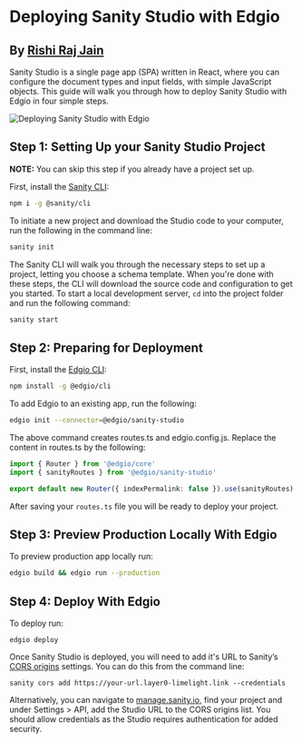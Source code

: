 # Deploying Sanity Studio with Edgio

## By [Rishi Raj Jain](https://rishi.app)

Sanity Studio is a single page app (SPA) written in React, where you can configure the document types and input fields, with simple JavaScript objects. This guide will walk you through how to deploy Sanity Studio with Edgio in four simple steps.

![Deploying Sanity Studio with Edgio](https://cdn.sanity.io/images/81pocpw8/production/a430c6c7d8de38357ddb99a38876ca955a16c9ee-1200x630.png?w=800&h=420&fit=clip&auto=format)

## Step 1: Setting Up your Sanity Studio Project

**NOTE:** You can skip this step if you already have a project set up.

First, install the [Sanity CLI](https://www.npmjs.com/package/@sanity/cli):

```bash
npm i -g @sanity/cli
```

To initiate a new project and download the Studio code to your computer, run the following in the command line:

```bash
sanity init
```

The Sanity CLI will walk you through the necessary steps to set up a project, letting you choose a schema template. When you're done with these steps, the CLI will download the source code and configuration to get you started. To start a local development server, `cd` into the project folder and run the following command:

```bash
sanity start
```

## Step 2: Preparing for Deployment

First, install the [Edgio CLI](https://www.npmjs.com/package/@edgio/cli):

```bash
npm install -g @edgio/cli
```

To add Edgio to an existing app, run the following:

```bash
edgio init --connector=@edgio/sanity-studio
```

The above command creates routes.ts and edgio.config.js. Replace the content in routes.ts by the following:

```ts
import { Router } from '@edgio/core'
import { sanityRoutes } from '@edgio/sanity-studio'

export default new Router({ indexPermalink: false }).use(sanityRoutes)
```

After saving your `routes.ts` file you will be ready to deploy your project.

## Step 3: Preview Production Locally With Edgio

To preview production app locally run:

```bash
edgio build && edgio run --production
```

## Step 4: Deploy With Edgio

To deploy run:

```
edgio deploy
```

Once Sanity Studio is deployed, you will need to add it's URL to Sanity’s [CORS origins](https://www.sanity.io/docs/front-ends/cors) settings. You can do this from the command line:

`sanity cors add https://your-url.layer0-limelight.link --credentials`

Alternatively, you can navigate to [manage.sanity.io](https://manage.sanity.io/), find your project and under Settings > API, add the Studio URL to the CORS origins list. You should allow credentials as the Studio requires authentication for added security.
